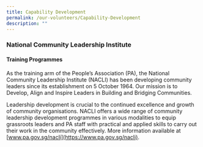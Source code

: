 ```yaml
---
title: Capability Development
permalink: /our-volunteers/Capability-Development
description: ""
---
```

### National Community Leadership Institute
####  Training Programmes

As the training arm of the People’s Association (PA), the National Community Leadership Institute (NACLI) has been developing community leaders since its establishment on 5 October 1964. Our mission is to Develop, Align and Inspire Leaders in Building and Bridging Communities. 

Leadership development is crucial to the continued excellence and growth of community organisations. NACLI offers a wide range of community leadership development programmes in various modalities to equip grassroots leaders and PA staff with practical and applied skills to carry out their work in the community effectively. More information available at [www.pa.gov.sg/nacli](https://www.pa.gov.sg/nacli).